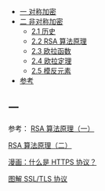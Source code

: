 <!-- MarkdownTOC -->

- [一 对称加密](#一-对称加密)
- [二 非对称加密](#一-非对称加密)
  - [2.1 历史](#_21-历史)
  - [2.2 RSA 算法原理](#_22-RSA-算法原理)
  - [2.3 欧拉函数](#_23-欧拉函数)
  - [2.4 欧拉定理](#_24-欧拉定理)
  - [2.5 模反元素](#_25-模反元素)
- [参考](#参考)
  <!-- /MarkdownTOC -->

## 一

参考：
[RSA 算法原理（一）](http://www.ruanyifeng.com/blog/2013/06/rsa_algorithm_part_one.html)

[RSA 算法原理（二）](http://www.ruanyifeng.com/blog/2013/07/rsa_algorithm_part_two.html)

[漫画：什么是 HTTPS 协议？](https://zhuanlan.zhihu.com/p/57142784)

[图解 SSL/TLS 协议](http://www.ruanyifeng.com/blog/2014/09/illustration-ssl.html)
